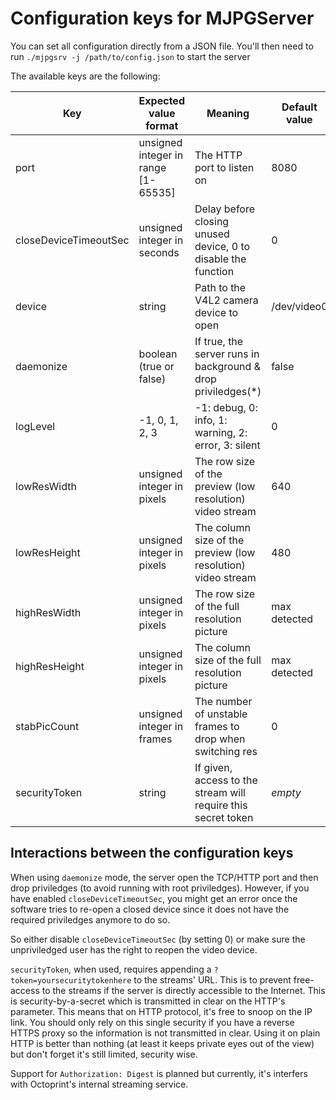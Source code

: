 # Configuration keys for MJPGServer

You can set all configuration directly from a JSON file.
You'll then need to run `./mjpgsrv -j /path/to/config.json` to start the server


The available keys are the following:

| Key                   |  Expected value format              | Meaning                                                       | Default value |
|-----------------------|-------------------------------------|---------------------------------------------------------------|---------------|
| port                  | unsigned integer in range [1-65535] | The HTTP port to listen on                                    |  8080         |
| closeDeviceTimeoutSec | unsigned integer in seconds         | Delay before closing unused device, 0 to disable the function |  0            |
| device                | string                              | Path to the V4L2 camera device to open                        | /dev/video0   |
| daemonize             | boolean (true or false)             | If true, the server runs in background & drop priviledges(*)  | false         |
| logLevel              | -1, 0, 1, 2, 3                      | -1: debug, 0: info, 1: warning, 2: error, 3: silent           | 0             |
| lowResWidth           | unsigned integer in pixels          | The row size of the preview (low resolution) video stream     | 640           |
| lowResHeight          | unsigned integer in pixels          | The column size of the preview (low resolution) video stream  | 480           |
| highResWidth          | unsigned integer in pixels          | The row size of the full resolution picture                   | max detected  |
| highResHeight         | unsigned integer in pixels          | The column size of the full resolution picture                | max detected  |
| stabPicCount          | unsigned integer in frames          | The number of unstable frames to drop when switching res      | 0             | 
| securityToken         | string                              | If given, access to the stream will require this secret token | *empty*       |

## Interactions between the configuration keys

When using `daemonize` mode, the server open the TCP/HTTP port and then drop priviledges (to avoid running with root priviledges). However, if you 
have enabled `closeDeviceTimeoutSec`, you might get an error once the software tries to re-open a closed device since it does not have the required
priviledges anymore to do so.

So either disable `closeDeviceTimeoutSec` (by setting 0) or make sure the unpriviledged user has the right to reopen the video device.

`securityToken`, when used, requires appending a `?token=yoursecuritytokenhere` to the streams' URL. This is to prevent free-access to the streams if the 
server is directly accessible to the Internet. This is security-by-a-secret which is transmitted in clear on the HTTP's parameter.
This means that on HTTP protocol, it's free to snoop on the IP link. You should only rely on this single security if you have a reverse HTTPS proxy so the information is not transmitted in clear.
Using it on plain HTTP is better than nothing (at least it keeps private eyes out of the view) but don't forget it's still limited, security wise.

Support for `Authorization: Digest` is planned but currently, it's interfers with Octoprint's internal streaming service.

